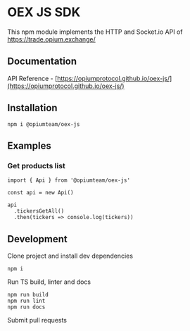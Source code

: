 # OEX JS SDK

This npm module implements the HTTP and Socket.io API of https://trade.opium.exchange/

## Documentation

API Reference - [https://opiumprotocol.github.io/oex-js/](https://opiumprotocol.github.io/oex-js/)

## Installation

```
npm i @opiumteam/oex-js
```

## Examples

### Get products list

```
import { Api } from '@opiumteam/oex-js'

const api = new Api()

api
  .tickersGetAll()
  .then(tickers => console.log(tickers))
```

## Development

Clone project and install dev dependencies

```
npm i
```

Run TS build, linter and docs

```
npm run build
npm run lint
npm run docs
```

Submit pull requests